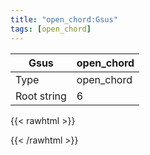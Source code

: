 ```yaml
---
title: "open_chord:Gsus"
tags: [open_chord]
---
```


|Gsus|open_chord|
|---|---|
|Type|open_chord|
|Root string|6|
{{< rawhtml >}}
<div class="container"></div>
<script>
const selector = '#container';
const chord = new ChordBox(selector);
chord.draw((new String("3X0013")));
</script>
{{< /rawhtml >}}
